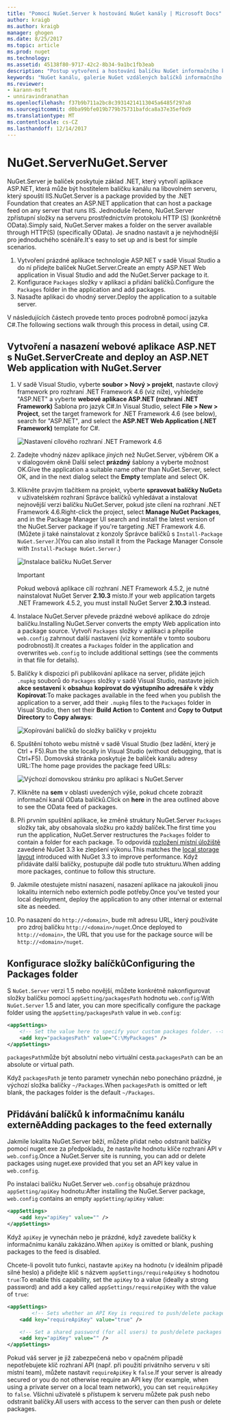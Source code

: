 ```yaml
---
title: "Pomocí NuGet.Server k hostování NuGet kanály | Microsoft Docs"
author: kraigb
ms.author: kraigb
manager: ghogen
ms.date: 8/25/2017
ms.topic: article
ms.prod: nuget
ms.technology: 
ms.assetid: 45138f80-9717-42c2-8b34-9a1bc1fb3eab
description: "Postup vytvoření a hostování balíčku NuGet informačního kanálu na libovolném serveru služby IIS pomocí NuGet.Server, zpřístupnění balíčků prostřednictvím protokolu HTTP a OData."
keywords: "NuGet kanálu, galerie NuGet vzdálených balíčků informačního kanálu, NuGet.Server"
ms.reviewer:
- karann-msft
- unniravindranathan
ms.openlocfilehash: f37b9b711a2bc8c39314214113045a6485f297a8
ms.sourcegitcommit: d0ba99bfe019b779b75731bafdca8a37e35ef0d9
ms.translationtype: MT
ms.contentlocale: cs-CZ
ms.lasthandoff: 12/14/2017
---
```

# <a name="nugetserver"></a><span data-ttu-id="0eb17-104">NuGet.Server</span><span class="sxs-lookup"><span data-stu-id="0eb17-104">NuGet.Server</span></span>

<span data-ttu-id="0eb17-105">NuGet.Server je balíček poskytuje základ .NET, který vytvoří aplikace ASP.NET, která může být hostitelem balíčku kanálu na libovolném serveru, který spouští IIS.</span><span class="sxs-lookup"><span data-stu-id="0eb17-105">NuGet.Server is a package provided by the .NET Foundation that creates an ASP.NET application that can host a package feed on any server that runs IIS.</span></span> <span data-ttu-id="0eb17-106">Jednoduše řečeno, NuGet.Server zpřístupní složky na serveru prostřednictvím protokolu HTTP (S) (konkrétně OData).</span><span class="sxs-lookup"><span data-stu-id="0eb17-106">Simply said, NuGet.Server makes a folder on the server available through HTTP(S) (specifically OData).</span></span> <span data-ttu-id="0eb17-107">Je snadno nastavit a je nejvhodnější pro jednoduchého scénáře.</span><span class="sxs-lookup"><span data-stu-id="0eb17-107">It's easy to set up and is best for simple scenarios.</span></span>

1. <span data-ttu-id="0eb17-108">Vytvoření prázdné aplikace technologie ASP.NET v sadě Visual Studio a do ní přidejte balíček NuGet.Server.</span><span class="sxs-lookup"><span data-stu-id="0eb17-108">Create an empty ASP.NET Web application in Visual Studio and add the NuGet.Server package to it.</span></span>
1. <span data-ttu-id="0eb17-109">Konfigurace `Packages` složky v aplikaci a přidání balíčků.</span><span class="sxs-lookup"><span data-stu-id="0eb17-109">Configure the `Packages` folder in the application and add packages.</span></span>
1. <span data-ttu-id="0eb17-110">Nasaďte aplikaci do vhodný server.</span><span class="sxs-lookup"><span data-stu-id="0eb17-110">Deploy the application to a suitable server.</span></span>

<span data-ttu-id="0eb17-111">V následujících částech provede tento proces podrobně pomocí jazyka C#.</span><span class="sxs-lookup"><span data-stu-id="0eb17-111">The following sections walk through this process in detail, using C#.</span></span>

## <a name="create-and-deploy-an-aspnet-web-application-with-nugetserver"></a><span data-ttu-id="0eb17-112">Vytvoření a nasazení webové aplikace ASP.NET s NuGet.Server</span><span class="sxs-lookup"><span data-stu-id="0eb17-112">Create and deploy an ASP.NET Web application with NuGet.Server</span></span>

1. <span data-ttu-id="0eb17-113">V sadě Visual Studio, vyberte **soubor > Nový > projekt**, nastavte cílový framework pro rozhraní .NET Framework 4.6 (viz níže), vyhledejte "ASP.NET" a vyberte **webové aplikace ASP.NET (rozhraní .NET Framework)** Šablona pro jazyk C#.</span><span class="sxs-lookup"><span data-stu-id="0eb17-113">In Visual Studio, select **File > New > Project**, set the target framework for .NET Framework 4.6 (see below), search for "ASP.NET", and select the **ASP.NET Web Application (.NET Framework)** template for C#.</span></span>

    ![Nastavení cílového rozhraní .NET Framework 4.6](media/Hosting_01-NuGet.Server-Set4.6.png)

1. <span data-ttu-id="0eb17-115">Zadejte vhodný název aplikace *jiných* než NuGet.Server, výběrem OK a v dialogovém okně Další select **prázdný** šablony a vyberte možnost OK.</span><span class="sxs-lookup"><span data-stu-id="0eb17-115">Give the application a suitable name *other* than NuGet.Server, select OK, and in the next dialog select the **Empty** template and select OK.</span></span>

1. <span data-ttu-id="0eb17-116">Klikněte pravým tlačítkem na projekt, vyberte **spravovat balíčky NuGet**a v uživatelském rozhraní Správce balíčků vyhledávat a instalovat nejnovější verzi balíčku NuGet.Server, pokud jste cílení na rozhraní .NET Framework 4.6.</span><span class="sxs-lookup"><span data-stu-id="0eb17-116">Right-click the project, select **Manage NuGet Packages**, and in the Package Manager UI search and install the latest version of the NuGet.Server package if you're targeting .NET Framework 4.6.</span></span> <span data-ttu-id="0eb17-117">(Můžete ji také nainstalovat z konzoly Správce balíčků s `Install-Package NuGet.Server`.)</span><span class="sxs-lookup"><span data-stu-id="0eb17-117">(You can also install it from the Package Manager Console with `Install-Package NuGet.Server`.)</span></span>

    ![Instalace balíčku NuGet.Server](media/Hosting_02-NuGet.Server-Package.png)

    > [!Important]
    > <span data-ttu-id="0eb17-119">Pokud webová aplikace cílí rozhraní .NET Framework 4.5.2, je nutné nainstalovat NuGet Server **2.10.3** místo.</span><span class="sxs-lookup"><span data-stu-id="0eb17-119">If your web application targets .NET Framework 4.5.2, you must install NuGet Server **2.10.3** instead.</span></span>

1. <span data-ttu-id="0eb17-120">Instalace NuGet.Server převede prázdné webové aplikace do zdroje balíčku.</span><span class="sxs-lookup"><span data-stu-id="0eb17-120">Installing NuGet.Server converts the empty Web application into a package source.</span></span> <span data-ttu-id="0eb17-121">Vytvoří `Packages` složky v aplikaci a přepíše `web.config` zahrnout další nastavení (viz komentáře v tomto souboru podrobnosti).</span><span class="sxs-lookup"><span data-stu-id="0eb17-121">It creates a `Packages` folder in the application and overwrites `web.config` to include additional settings (see the comments in that file for details).</span></span>

1. <span data-ttu-id="0eb17-122">Balíčky k dispozici při publikování aplikace na server, přidáte jejich `.nupkg` souborů do `Packages` složky v sadě Visual Studio, nastavte jejich **akce sestavení** k **obsahu**a **kopírovat do výstupního adresáře** k **vždy Kopírovat**:</span><span class="sxs-lookup"><span data-stu-id="0eb17-122">To make packages available in the feed when you publish the application to a server, add their `.nupkg` files to the `Packages` folder in Visual Studio, then set their **Build Action** to **Content** and **Copy to Output Directory** to **Copy always**:</span></span>

    ![Kopírování balíčků do složky balíčky v projektu](media/Hosting_03-NuGet.Server-Package-Folder.png)

1. <span data-ttu-id="0eb17-124">Spuštění tohoto webu místně v sadě Visual Studio (bez ladění, který je Ctrl + F5).</span><span class="sxs-lookup"><span data-stu-id="0eb17-124">Run the site locally in Visual Studio (without debugging, that is Ctrl+F5).</span></span> <span data-ttu-id="0eb17-125">Domovská stránka poskytuje že balíček kanálu adresy URL:</span><span class="sxs-lookup"><span data-stu-id="0eb17-125">The home page provides the package feed URLs:</span></span>

    ![Výchozí domovskou stránku pro aplikaci s NuGet.Server](media/Hosting_04-NuGet.Server-FeedHomePage.png)

1. <span data-ttu-id="0eb17-127">Klikněte na **sem** v oblasti uvedených výše, pokud chcete zobrazit informační kanál OData balíčků.</span><span class="sxs-lookup"><span data-stu-id="0eb17-127">Click on **here** in the area outlined above to see the OData feed of packages.</span></span>

1. <span data-ttu-id="0eb17-128">Při prvním spuštění aplikace, ke změně struktury NuGet.Server `Packages` složky tak, aby obsahovala složku pro každý balíček.</span><span class="sxs-lookup"><span data-stu-id="0eb17-128">The first time you run the application, NuGet.Server restructures the `Packages` folder to contain a folder for each package.</span></span> <span data-ttu-id="0eb17-129">To odpovídá [rozložení místní úložiště](http://blog.nuget.org/20151118/nuget-3.3.html#folder-based-repository-commands) zavedené NuGet 3.3 ke zlepšení výkonu.</span><span class="sxs-lookup"><span data-stu-id="0eb17-129">This matches the [local storage layout](http://blog.nuget.org/20151118/nuget-3.3.html#folder-based-repository-commands) introduced with NuGet 3.3 to improve performance.</span></span> <span data-ttu-id="0eb17-130">Když přidáváte další balíčky, postupujte dál podle tuto strukturu.</span><span class="sxs-lookup"><span data-stu-id="0eb17-130">When adding more packages, continue to follow this structure.</span></span>

1. <span data-ttu-id="0eb17-131">Jakmile otestujete místní nasazení, nasazení aplikace na jakoukoli jinou lokalitu interních nebo externích podle potřeby.</span><span class="sxs-lookup"><span data-stu-id="0eb17-131">Once you've tested your local deployment, deploy the application to any other internal or external site as needed.</span></span>
1. <span data-ttu-id="0eb17-132">Po nasazení do `http://<domain>`, bude mít adresu URL, který používáte pro zdroj balíčku `http://<domain>/nuget`.</span><span class="sxs-lookup"><span data-stu-id="0eb17-132">Once deployed to `http://<domain>`, the URL that you use for the package source will be `http://<domain>/nuget`.</span></span>

## <a name="configuring-the-packages-folder"></a><span data-ttu-id="0eb17-133">Konfigurace složky balíčků</span><span class="sxs-lookup"><span data-stu-id="0eb17-133">Configuring the Packages folder</span></span>

<span data-ttu-id="0eb17-134">S `NuGet.Server` verzi 1.5 nebo novější, můžete konkrétně nakonfigurovat složky balíčku pomocí `appSetting/packagesPath` hodnotu `web.config`:</span><span class="sxs-lookup"><span data-stu-id="0eb17-134">With `NuGet.Server` 1.5 and later, you can more specifically configure the package folder using the `appSetting/packagesPath` value in `web.config`:</span></span>

```xml
<appSettings>
    <!-- Set the value here to specify your custom packages folder. -->
    <add key="packagesPath" value="C:\MyPackages" />
</appSettings>
```

<span data-ttu-id="0eb17-135">`packagesPath`může být absolutní nebo virtuální cesta.</span><span class="sxs-lookup"><span data-stu-id="0eb17-135">`packagesPath` can be an absolute or virtual path.</span></span>

<span data-ttu-id="0eb17-136">Když `packagesPath` je tento parametr vynechán nebo ponecháno prázdné, je výchozí složka balíčky `~/Packages`.</span><span class="sxs-lookup"><span data-stu-id="0eb17-136">When `packagesPath` is omitted or left blank, the packages folder is the default `~/Packages`.</span></span>

## <a name="adding-packages-to-the-feed-externally"></a><span data-ttu-id="0eb17-137">Přidávání balíčků k informačnímu kanálu externě</span><span class="sxs-lookup"><span data-stu-id="0eb17-137">Adding packages to the feed externally</span></span>

<span data-ttu-id="0eb17-138">Jakmile lokalita NuGet.Server běží, můžete přidat nebo odstranit balíčky pomocí nuget.exe za předpokladu, že nastavíte hodnotu klíče rozhraní API v `web.config`.</span><span class="sxs-lookup"><span data-stu-id="0eb17-138">Once a NuGet.Server site is running, you can add or delete packages using nuget.exe provided that you set an API key value in `web.config`.</span></span>

<span data-ttu-id="0eb17-139">Po instalaci balíčku NuGet.Server `web.config` obsahuje prázdnou `appSetting/apiKey` hodnotu:</span><span class="sxs-lookup"><span data-stu-id="0eb17-139">After installing the NuGet.Server package, `web.config` contains an empty `appSetting/apiKey` value:</span></span>

```xml
<appSettings>
    <add key="apiKey" value="" />
</appSettings>
```

<span data-ttu-id="0eb17-140">Když `apiKey` je vynechán nebo je prázdné, když zavedete balíčky k informačnímu kanálu zakázáno.</span><span class="sxs-lookup"><span data-stu-id="0eb17-140">When `apiKey` is omitted or blank, pushing packages to the feed is disabled.</span></span>

<span data-ttu-id="0eb17-141">Chcete-li povolit tuto funkci, nastavte `apiKey` na hodnotu (v ideálním případě silné heslo) a přidejte klíč s názvem `appSettings/requireApiKey` s hodnotou `true`:</span><span class="sxs-lookup"><span data-stu-id="0eb17-141">To enable this capability, set the `apiKey` to a value (ideally a strong password) and add a key called `appSettings/requireApiKey` with the value of `true`:</span></span>

```xml
<appSettings>
        <!-- Sets whether an API Key is required to push/delete packages -->
    <add key="requireApiKey" value="true" />

    <!-- Set a shared password (for all users) to push/delete packages -->
    <add key="apiKey" value="" />
</appSettings>
```

<span data-ttu-id="0eb17-142">Pokud váš server je již zabezpečená nebo v opačném případě nepotřebujete klíč rozhraní API (např. při použití privátního serveru v síti místní team), můžete nastavit `requireApiKey` k `false`.</span><span class="sxs-lookup"><span data-stu-id="0eb17-142">If your server is already secured or you do not otherwise require an API key (for example, when using a private server on a local team network), you can set `requireApiKey` to `false`.</span></span> <span data-ttu-id="0eb17-143">Všichni uživatelé s přístupem k serveru můžete pak push nebo odstranit balíčky.</span><span class="sxs-lookup"><span data-stu-id="0eb17-143">All users with access to the server can then push or delete packages.</span></span>